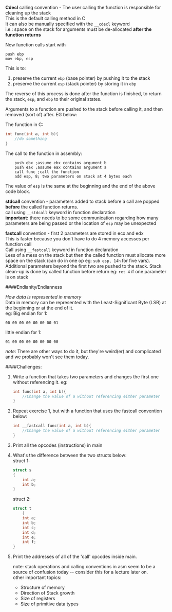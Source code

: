 ---
---



**Cdecl** calling convention - The user calling the function is responsible for cleaning up the stack  
This is the default calling method in C  
It can also be manually specified with the `__cdecl` keyword  
i.e.: space on the stack for arguments must be de-allocated __after the function returns__

New function calls start with 
```
push ebp
mov ebp, esp
```
This is to:
1. preserve the current `ebp` (base pointer) by pushing it to the stack
2. preserve the current `esp` (stack pointer) by storing it in `ebp`

The reverse of this process is done after the function is finished, to return the stack, `esp`, and `ebp` to their original states.

Arguments to a function are pushed to the stack before calling it, and then removed (sort of) after. EG below:

The function in C:
```C
int func(int a, int b){
    //do something
}
```
The call to the function in assembly:
```x86
    push ebx ;assume ebx contains argument b
    push eax ;assume eax contains argument a
    call func ;call the function
    add esp, 8; two parameters on stack at 4 bytes each
```

The value of `esp` is the same at the beginning and the end of the above code block.


**stdcall** convention - parameters added to stack before a call are popped __before__ the called function returns.  
call using `__stdcall` keyword in function declaration  
**important:** there needs to be some communication regarding how many parameters are being passed or the location of `esp` may be unexpected

**fastcall** convention - first 2 parameters are stored in ecx and edx  
This is faster because you don't have to do 4 memory accesses per function call  
Call using `__fastcall` keyword in function declaration  
Less of a mess on the stack but then the called function must allocate more space on the stack (can do in one op eg: `sub esp, 14h` for five vars).  
Additional parameters beyond the first two are pushed to the stack.
Stack clean-up is done by called function before return eg: `ret 4` if one parameter is on stack

####Endianity/Endianness

*How data is represented in memory*  
Data in memory can be represented with the Least-Significant Byte (LSB) at the beginning or at the end of it.  
eg: Big endian for 1:
```
00 00 00 00 00 00 00 01
```
little endian for 1:
```
01 00 00 00 00 00 00 00
```

   *note*: There are other ways to do it, but they're weird(er) and complicated and we probably won't see them today.

####Challenges:

1. Write a function that takes two parameters and changes the first one without referencing it. eg:  
    ```c
    int func(int a, int b){
        //Change the value of a without referencing either parameter
    }
    ```
2. Repeat exercise 1, but with a function that uses the fastcall convention below:  
    ```c
    int __fastcall func(int a, int b){
        //Change the value of a without referencing either parameter
    }
    ```
3. Print all the opcodes (instructions) in main
4. What's the difference between the two structs below:  
    struct 1:  
    ```c
    struct s
    {
        int a;
        int b;
    }
    ```
    struct 2:  
    ```c
    struct t
        {
        int a;
        int b;
        int c;
        int d;
        int e;
        int f;
    }
    ```
5. Print the addresses of all of the 'call' opcodes inside main.

   note: stack operations and calling conventions in asm seem to be a source of confusion today -- consider this for a lecture later on.  
   other important topics:  
   - Structure of memory
   - Direction of Stack growth
   - Size of registers
   - Size of primitive data types

